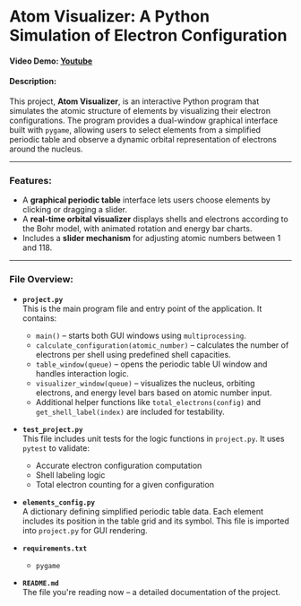 # Atom Visualizer: A Python Simulation of Electron Configuration

#### Video Demo:  [Youtube](https://youtu.be/YSbyZOL9rv8)

#### Description:

This project, **Atom Visualizer**, is an interactive Python program that simulates the atomic structure of elements by visualizing their electron configurations. The program provides a dual-window graphical interface built with `pygame`, allowing users to select elements from a simplified periodic table and observe a dynamic orbital representation of electrons around the nucleus.

---

### Features:

- A **graphical periodic table** interface lets users choose elements by clicking or dragging a slider.
- A **real-time orbital visualizer** displays shells and electrons according to the Bohr model, with animated rotation and energy bar charts.
- Includes a **slider mechanism** for adjusting atomic numbers between 1 and 118.


---

### File Overview:

- **`project.py`**  
  This is the main program file and entry point of the application. It contains:
  - `main()` – starts both GUI windows using `multiprocessing`.
  - `calculate_configuration(atomic_number)` – calculates the number of electrons per shell using predefined shell capacities.
  - `table_window(queue)` – opens the periodic table UI window and handles interaction logic.
  - `visualizer_window(queue)` – visualizes the nucleus, orbiting electrons, and energy level bars based on atomic number input.
  - Additional helper functions like `total_electrons(config)` and `get_shell_label(index)` are included for testability.

- **`test_project.py`**  
  This file includes unit tests for the logic functions in `project.py`. It uses `pytest` to validate:
  - Accurate electron configuration computation
  - Shell labeling logic
  - Total electron counting for a given configuration

- **`elements_config.py`**  
  A dictionary defining simplified periodic table data. Each element includes its position in the table grid and its symbol. This file is imported into `project.py` for GUI rendering.

- **`requirements.txt`**  
  <!-- Lists all pip-installable dependencies required to run the project. Currently includes: -->
  - `pygame`

- **`README.md`**  
  The file you're reading now – a detailed documentation of the project.
